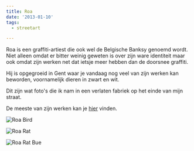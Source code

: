 ```yaml
---
title: Roa
date: '2013-01-10'
tags:
  - streetart

---
```


Roa is een graffiti-artiest die ook wel de Belgische Banksy genoemd wordt. Niet alleen omdat er bitter weinig geweten is over zijn ware identiteit maar ook omdat zijn werken net dat ietsje meer hebben dan de doorsnee graffiti.

Hij is opgegroeid in Gent waar je vandaag nog veel van zijn werken kan beworden, voornamelijk dieren in zwart en wit.

Dit zijn wat foto's die ik nam in een verlaten fabriek op het einde van mijn straat.

De meeste van zijn werken kan je [hier](http://www.flickr.com/photos/roagraffiti/) vinden.

![Roa Bird](RoaBird.jpg)

![Roa Rat](RoaRat.jpg)

![Roa Rat Bue](RoaRatBue.jpg)


